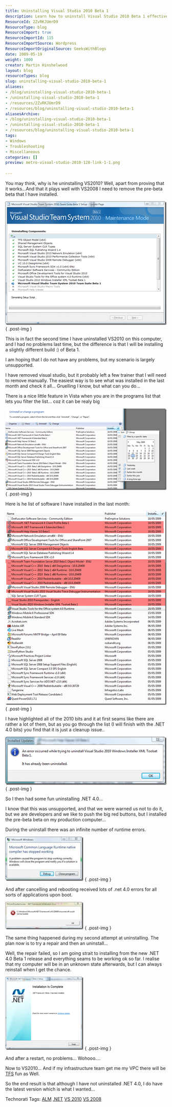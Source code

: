 ```yaml
---
title: Uninstalling Visual Studio 2010 Beta 1
description: Learn how to uninstall Visual Studio 2010 Beta 1 effectively, troubleshoot common issues, and ensure a smooth transition to the latest version. Get started now!
ResourceId: 2ZvRKJUmrD9
ResourceType: blog
ResourceImport: true
ResourceImportId: 115
ResourceImportSource: Wordpress
ResourceImportOriginalSource: GeeksWithBlogs
date: 2009-05-19
weight: 1000
creator: Martin Hinshelwood
layout: blog
resourceTypes: blog
slug: uninstalling-visual-studio-2010-beta-1
aliases:
- /blog/uninstalling-visual-studio-2010-beta-1
- /uninstalling-visual-studio-2010-beta-1
- /resources/2ZvRKJUmrD9
- /resources/blog/uninstalling-visual-studio-2010-beta-1
aliasesArchive:
- /blog/uninstalling-visual-studio-2010-beta-1
- /uninstalling-visual-studio-2010-beta-1
- /resources/blog/uninstalling-visual-studio-2010-beta-1
tags:
- Windows
- Troubleshooting
- Miscellaneous
categories: []
preview: metro-visual-studio-2010-128-link-1-1.png

---
```

You may think, why is he uninstalling VS2010? Well, apart from proving that it works…And that it plays well with VS2008 I need to remove the pre-beta beta that I have installed.

[![image](images/UninstallingVisualStudio2010Beta1_7977-image_thumb-8-8.png)](http://blog.hinshelwood.com/files/2011/05/GWB-WindowsLiveWriter-UninstallingVisualStudio2010Beta1_7977-image_2.png)
{ .post-img }

This is in fact the second time I have uninstalled VS2010 on this computer, and I had no problems last time, but the difference is that I will be installing a slightly different build :) of Beta 1.

I am hoping that I do not have any problems, but my scenario is largely unsupported.

I have removed visual studio, but it probably left a few trainer that I will need to remove manually. The easiest way is to see what was installed in the last month and check it all… Gruelling I know, but what can you do…

There is a nice little feature in Vista when you are in the programs list that lets you filter the list… coz it can be realy big

[![image](images/UninstallingVisualStudio2010Beta1_7977-image_thumb_1-4-4.png)](http://blog.hinshelwood.com/files/2011/05/GWB-WindowsLiveWriter-UninstallingVisualStudio2010Beta1_7977-image_4.png)
{ .post-img }

Here is he list of software I have installed in the last month:

[![image](images/UninstallingVisualStudio2010Beta1_7977-image_thumb_2-5-5.png)](http://blog.hinshelwood.com/files/2011/05/GWB-WindowsLiveWriter-UninstallingVisualStudio2010Beta1_7977-image_6.png)
{ .post-img }

I have highlighted all of the 2010 bits and it at first seams like there are rather a lot of them, but as you go through the list (I will finish with the .NET 4.0 bits) you find that it is just a cleanup issue..

[![image](images/UninstallingVisualStudio2010Beta1_7977-image_thumb_3-6-6.png)](http://blog.hinshelwood.com/files/2011/05/GWB-WindowsLiveWriter-UninstallingVisualStudio2010Beta1_7977-image_8.png)
{ .post-img }

So I then had some fun uninstalling .NET 4.0…

I know that this was unsupported, and that we were warned us not to do it, but we are developers and we like to push the big red buttons, but I installed the pre-beta beta on my production computer…

During the uninstall there was an infinite number of runtime errors.

[![clip_image002](images/UninstallingVisualStudio2010Beta1_7977-clip_image002_thumb-2-2.jpg)](http://blog.hinshelwood.com/files/2011/05/GWB-WindowsLiveWriter-UninstallingVisualStudio2010Beta1_7977-clip_image002_2.jpg)
{ .post-img }

And after cancelling and rebooting received lots of .net 4.0 errors for all sorts of applications upon boot.

[![clip_image004](images/UninstallingVisualStudio2010Beta1_7977-clip_image004_thumb-3-3.jpg)](http://blog.hinshelwood.com/files/2011/05/GWB-WindowsLiveWriter-UninstallingVisualStudio2010Beta1_7977-clip_image004_2.jpg)
{ .post-img }

The same thing happened during my second attempt at uninstalling. The plan now is to try a repair and then an uninstall...

Well, the repair failed, so I am going strait to installing from the new .NET 4.0 Beta 1 release and everything seams to be working ok so far. I realise that my computer will be in an unknown state afterwards, but I can always reinstall when I get the chance.

[![image](images/UninstallingVisualStudio2010Beta1_7977-image_thumb_4-7-7.png)](http://blog.hinshelwood.com/files/2011/05/GWB-WindowsLiveWriter-UninstallingVisualStudio2010Beta1_7977-image_10.png)
{ .post-img }

And after a restart, no problems… Wohooo….

Now to VS2010… And if my infrastructure team get me my VPC there will be [TFS](http://msdn2.microsoft.com/en-us/teamsystem/aa718934.aspx "Team Foundation Server") fun as Well.

So the end result is that although I have not uninstalled .NET 4.0, I do have the latest version which is what I wanted…

Technorati Tags: [ALM](http://technorati.com/tags/ALM) [.NET](http://technorati.com/tags/.NET) [VS 2010](http://technorati.com/tags/VS+2010) [VS 2008](http://technorati.com/tags/VS+2008)
